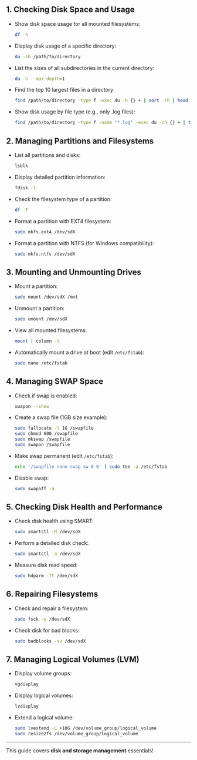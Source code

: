 
## **1. Checking Disk Space and Usage**

- Show disk space usage for all mounted filesystems:
    
    ```bash
    df -h
    ```
    
- Display disk usage of a specific directory:
    
    ```bash
    du -sh /path/to/directory
    ```
    
- List the sizes of all subdirectories in the current directory:
    
    ```bash
    du -h --max-depth=1
    ```
    
- Find the top 10 largest files in a directory:
    
    ```bash
    find /path/to/directory -type f -exec du -h {} + | sort -rh | head -10
    ```
    
- Show disk usage by file type (e.g., only .log files):
    
    ```bash
    find /path/to/directory -type f -name "*.log" -exec du -ch {} + | tail -1
    ```
    

## **2. Managing Partitions and Filesystems**

- List all partitions and disks:
    
    ```bash
    lsblk
    ```
    
- Display detailed partition information:
    
    ```bash
    fdisk -l
    ```
    
- Check the filesystem type of a partition:
    
    ```bash
    df -T
    ```
    
- Format a partition with EXT4 filesystem:
    
    ```bash
    sudo mkfs.ext4 /dev/sdX
    ```
    
- Format a partition with NTFS (for Windows compatibility):
    
    ```bash
    sudo mkfs.ntfs /dev/sdX
    ```
    

## **3. Mounting and Unmounting Drives**

- Mount a partition:
    
    ```bash
    sudo mount /dev/sdX /mnt
    ```
    
- Unmount a partition:
    
    ```bash
    sudo umount /dev/sdX
    ```
    
- View all mounted filesystems:
    
    ```bash
    mount | column -t
    ```
    
- Automatically mount a drive at boot (edit `/etc/fstab`):
    
    ```bash
    sudo nano /etc/fstab
    ```
    

## **4. Managing SWAP Space**

- Check if swap is enabled:
    
    ```bash
    swapon --show
    ```
    
- Create a swap file (1GB size example):
    
    ```bash
    sudo fallocate -l 1G /swapfile
    sudo chmod 600 /swapfile
    sudo mkswap /swapfile
    sudo swapon /swapfile
    ```
    
- Make swap permanent (edit `/etc/fstab`):
    
    ```bash
    echo '/swapfile none swap sw 0 0' | sudo tee -a /etc/fstab
    ```
    
- Disable swap:
    
    ```bash
    sudo swapoff -a
    ```
    

## **5. Checking Disk Health and Performance**

- Check disk health using SMART:
    
    ```bash
    sudo smartctl -H /dev/sdX
    ```
    
- Perform a detailed disk check:
    
    ```bash
    sudo smartctl -a /dev/sdX
    ```
    
- Measure disk read speed:
    
    ```bash
    sudo hdparm -Tt /dev/sdX
    ```
    

## **6. Repairing Filesystems**

- Check and repair a filesystem:
    
    ```bash
    sudo fsck -y /dev/sdX
    ```
    
- Check disk for bad blocks:
    
    ```bash
    sudo badblocks -sv /dev/sdX
    ```
    

## **7. Managing Logical Volumes (LVM)**

- Display volume groups:
    
    ```bash
    vgdisplay
    ```
    
- Display logical volumes:
    
    ```bash
    lvdisplay
    ```
    
- Extend a logical volume:
    
    ```bash
    sudo lvextend -L +10G /dev/volume_group/logical_volume
    sudo resize2fs /dev/volume_group/logical_volume
    ```
    

---

This guide covers **disk and storage management** essentials! 